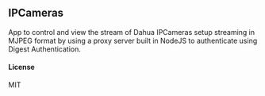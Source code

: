 ## IPCameras

App to control and view the stream of Dahua IPCameras setup streaming in MJPEG format by using a proxy server built in NodeJS to authenticate using Digest Authentication.

#### License

MIT